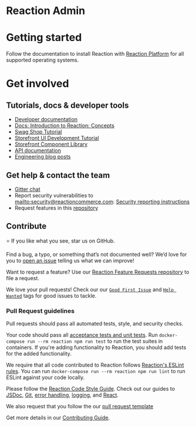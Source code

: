 # Reaction Admin

# Getting started

Follow the documentation to install Reaction with [Reaction Platform](https://docs.reactioncommerce.com/docs/installation-reaction-platform) for all supported operating systems.

# Get involved

## Tutorials, docs & developer tools

- [Developer documentation](https://docs.reactioncommerce.com)
- [Docs: Introduction to Reaction:  Concepts](https://docs.reactioncommerce.com/docs/concepts-intro)
- [Swag Shop Tutorial](https://docs.reactioncommerce.com/docs/swag-shop-1)
- [Storefront UI Development Tutorial](https://docs.reactioncommerce.com/docs/storefront-intro)
- [Storefront Component Library](http://designsystem.reactioncommerce.com/)
- [API documentation](http://api.docs.reactioncommerce.com)
- [Engineering blog posts](https://blog.reactioncommerce.com/tag/engineering/)

## Get help & contact the team

- [Gitter chat](https://gitter.im/reactioncommerce/reaction)
- Report security vulnerabilities to <mailto:security@reactioncommerce.com>: [Security reporting instructions](https://docs.reactioncommerce.com/reaction-docs/trunk/reporting-vulnerabilities)
- Request features in this [repository](https://github.com/reactioncommerce/reaction-feature-requests/)

## Contribute

:star: If you like what you see, star us on GitHub.

Find a bug, a typo, or something that’s not documented well? We’d love for you to [open an issue](https://github.com/reactioncommerce/reaction-admin/issues) telling us what we can improve!

Want to request a feature? Use our [Reaction Feature Requests repository](https://github.com/reactioncommerce/reaction-feature-requests) to file a request.

We love your pull requests! Check our our [`Good First Issue`](https://github.com/reactioncommerce/reaction-admin/issues?q=is%3Aopen+is%3Aissue+label%3A%22good+first+issue%22) and [`Help Wanted`](https://github.com/reactioncommerce/reaction-admin/issues?q=label%3A%22help+wanted%22) tags for good issues to tackle.

### Pull Request guidelines
Pull requests should pass all automated tests, style, and security checks.

Your code should pass all [acceptance tests and unit tests](https://docs.reactioncommerce.com/reaction-docs/trunk/testing-reaction). Run `docker-compose run --rm reaction npm run test` to run the test suites in containers. If you're adding functionality to Reaction, you should add tests for the added functionality.

We require that all code contributed to Reaction follows [Reaction's ESLint rules](https://github.com/reactioncommerce/reaction-eslint-config). You can run `docker-compose run --rm reaction npm run lint` to run ESLint against your code locally.

Please follow the [Reaction Code Style Guide](https://docs.reactioncommerce.com/docs/styleguide). Check out our guides to [JSDoc](https://docs.reactioncommerce.com/docs/jsdoc-style-guide), [Git](https://docs.reactioncommerce.com/docs/git-style-guide), [error handling](https://docs.reactioncommerce.com/docs/error-handling-guide), [logging](https://docs.reactioncommerce.com/docs/logging), and [React](https://docs.reactioncommerce.com/docs/react-best-practices).

We also request that you follow the our [pull request template](https://docs.reactioncommerce.com/docs/contributing-to-reaction#fill-out-the-pull-request-template)

Get more details in our [Contributing Guide](https://docs.reactioncommerce.com/docs/contributing-to-reaction).

